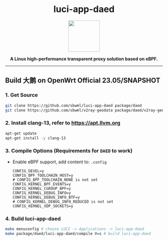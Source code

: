 <h1 align="center">luci-app-daed</h1>
<p align="center">
  <img width="100" src="https://user-images.githubusercontent.com/16485166/261898124-7193042f-e162-43dc-9dcf-db02e24e748d.png" />
</p>
<p align="center">
  <b>A Linux high-performance transparent proxy solution based on eBPF.</b>
</p>

-----------

## Build 大鹅 on OpenWrt Official 23.05/SNAPSHOT

### 1. Get Source

```bash
git clone https://github.com/sbwml/luci-app-daed package/daed
git clone https://github.com/sbwml/v2ray-geodata package/daed/v2ray-geodata
```

### 2. Install clang-13, refer to https://apt.llvm.org

```bash
apt-get update
apt-get install -y clang-13
```

### 3. Compile Options (Requirements for `DAED` to work)

- Enable eBPF support, add content to: `.config`
  ```
  CONFIG_DEVEL=y
  CONFIG_BPF_TOOLCHAIN_HOST=y
  # CONFIG_BPF_TOOLCHAIN_NONE is not set
  CONFIG_KERNEL_BPF_EVENTS=y
  CONFIG_KERNEL_CGROUP_BPF=y
  CONFIG_KERNEL_DEBUG_INFO=y
  CONFIG_KERNEL_DEBUG_INFO_BTF=y
  # CONFIG_KERNEL_DEBUG_INFO_REDUCED is not set
  CONFIG_KERNEL_XDP_SOCKETS=y
  ```

### 4. Build luci-app-daed

```bash
make menuconfig # choose LUCI -> Applications -> luci-app-daed
make package/daed/luci-app-daed/compile V=s # build luci-app-daed
```
